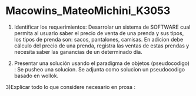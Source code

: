 # Macowins_MateoMichini_K3053
1) Identificar los requerimientos:
Desarrolar un sistema de SOFTWARE cual  permita al usuario  saber el precio de venta de una prenda y sus tipos, los tipos de prenda son: sacos, pantalones, camisas. En adicion debe  cálculo del precio de una prenda, registra las ventas de estas prendas y necesita saber las ganancias de un determinado día.

2) Presentar una solución usando el paradigma de objetos (pseudocodigo) :
Se pusheo  una solucion. Se adjunta como solucion un pseudocodigo basado en wollok.

3)Explicar todo lo que considere necesario en prosa :





